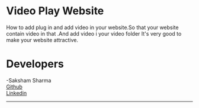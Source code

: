 # Video Play Website
How to add plug in and add video in your website.So that your website contain video in that .And add video i your video folder
It's very good to make your website attractive.

# Developers
-Saksham Sharma<br>
<a href="https://github.com/Sakshamoo17">Github</a>
<br>
<a href="https://www.linkedin.com/in/saksham-sharma-bb576b167/">Linkedin</a>
**********************************************************************************************************
